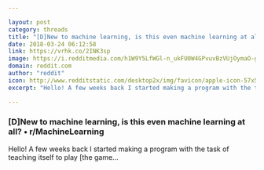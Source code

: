 ```yaml
---

layout: post
category: threads
title: "[D]New to machine learning, is this even machine learning at all?"
date: 2018-03-24 06:12:58
link: https://vrhk.co/2INK3sp
image: https://i.redditmedia.com/h1W9Y5LfWGl-n_ukFU0W4GPvuvBzVUjOymaO-giDPYY.jpg?w=320&s=d544033b20a6fea6aae6c77897b4982e
domain: reddit.com
author: "reddit"
icon: http://www.redditstatic.com/desktop2x/img/favicon/apple-icon-57x57.png
excerpt: "Hello! A few weeks back I started making a program with the task of teaching itself to play [the game..."

---
```


### [D]New to machine learning, is this even machine learning at all? • r/MachineLearning

Hello! A few weeks back I started making a program with the task of teaching itself to play [the game...